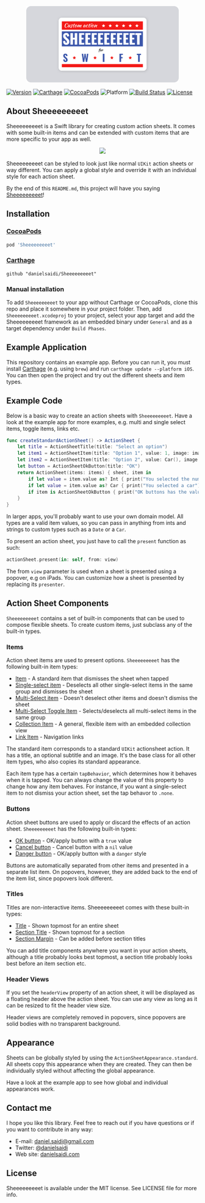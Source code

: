 <p align="center">
    <img src ="Resources/Logo.png" width=400 />
</p>

[![Version](https://badge.fury.io/gh/danielsaidi%2FCarthage.svg?style=flat)](http://badge.fury.io/gh/danielsaidi%2FCarthage)
[![Carthage](https://img.shields.io/badge/carthage-supported-green.svg?style=flat)](github)
[![CocoaPods](https://img.shields.io/cocoapods/v/Carthage.svg?style=flat)](pod)
![Platform](https://img.shields.io/cocoapods/p/Carthage.svg?style=flat)
[![Build Status](https://api.travis-ci.org/danielsaidi/Sheeeeeeeeet.svg)](https://travis-ci.org/danielsaidi/Sheeeeeeeeet)
[![License](https://badges.frapsoft.com/os/mit/mit.svg?style=flat&v=102)](https://github.com/ellerbrock/open-source-badge/)



## About Sheeeeeeeeet

Sheeeeeeeeet is a Swift library for creating custom action sheets. It comes with
some built-in items and can be extended with custom items that are more specific
to your app as well.

<p align="center">
    <img src ="Resources/Demo.gif" />
</p>

Sheeeeeeeeet can be styled to look just like normal `UIKit` action sheets or way
different. You can apply a global style and override it with an individual style
for each action sheet.

By the end of this `README.md`, this project will have you saying [Sheeeeeeeeet][SheeeeeeeeetRef]!


## Installation

### [CocoaPods](CocoaPods)

```ruby
pod 'Sheeeeeeeeet'
```

### [Carthage](Carthage)

```
github "danielsaidi/Sheeeeeeeeet"
```

### Manual installation

To add `Sheeeeeeeeet` to your app without Carthage or CocoaPods, clone this repo
and place it somewhere in your project folder. Then, add `Sheeeeeeeeet.xcodeproj`
to your project, select your app target and add the Sheeeeeeeeet framework as an
embedded binary under `General` and as a target dependency under `Build Phases`.


## Example Application

This repository contains an example app. Before you can run it, you must install 
[Carthage](Carthage) (e.g. using `brew`) and run `carthage update --platform iOS`.
You can then open the project and try out the different sheets and item types.


## Example Code

Below is a basic way to create an action sheets with `Sheeeeeeeeet`. Have a look
at the example app for more examples, e.g. multi and single select items, toggle
items, links etc.


```swift
func createStandardActionSheet() -> ActionSheet {
    let title = ActionSheetTitle(title: "Select an option")
    let item1 = ActionSheetItem(title: "Option 1", value: 1, image: image1)
    let item2 = ActionSheetItem(title: "Option 2", value: Car(), image: image2)
    let button = ActionSheetOkButton(title: "OK")
    return ActionSheet(items: items) { sheet, item in
        if let value = item.value as? Int { print("You selected the number 1") }
        if let value = item.value as? Car { print("You selected a car") }
        if item is ActionSheetOkButton { print("OK buttons has the value `true`") }
    }
}
```

In larger apps, you'll probably want to use your own domain model. All types are
a valid item values, so you can pass in anything from ints and strings to custom
types such as a `Date` or a `Car`.

To present an action sheet, you just have to call the `present` function as such:

```swift
actionSheet.present(in: self, from: view)
```

The from `view` parameter is used when a sheet is presented using a popover, e.g
on iPads. You can customize how a sheet is presented by replacing its `presenter`.


## Action Sheet Components

`Sheeeeeeeeet` contains a set of built-in components that can be used to compose
flexible sheets. To create custom items, just subclass any of the built-in types.

### Items

Action sheet items are used to present options. `Sheeeeeeeeet` has the following
built-in item types:

* [Item][ActionSheetItem] - A standard item that dismisses the sheet when tapped
* [Single-select item][ActionSheetSingleSelectItem] - Deselects all other single-select items in the same group and dismisses the sheet
* [Multi-Select item][ActionSheetMultiSelectItem] - Doesn't deselect other items and doesn't dismiss the sheet
* [Multi-Select Toggle Item][ActionSheetMultiSelectToggleItem] - Selects/deselects all multi-select items in the same group
* [Collection Item][ActionSheetCollectionItem] - A general, flexible item with an embedded collection view
* [Link Item][ActionSheetLinkItem] - Navigation links

The standard item corresponds to a standard `UIKit` actionsheet action. It has a
title, an optional subtitle and an image. It's the base class for all other item
types, who also copies its standard appearance.

Each item type has a certain `tapBehavior`, which determines how it behaves when
it is tapped. You can always change the value of this property to change how any
item behaves. For instance, if you want a single-select item to not dismiss your
action sheet, set the tap behavor to `.none`.

### Buttons

Action sheet buttons are used to apply or discard the effects of an action sheet.
`Sheeeeeeeeet` has the following built-in types:

* [OK button][ActionSheetOkButton] - OK/apply button with a `true` value
* [Cancel button][ActionSheetCancelButton] - Cancel button with a `nil` value
* [Danger button][ActionSheetDangerButton] - OK/apply button with a `danger` style

Buttons are automatically separated from other items and presented in a separate
list item. On popovers, however, they are added back to the end of the item list,
since popovers look different.

### Titles

Titles are non-interactive items. Sheeeeeeeeet comes with these built-in types:

* [Title][ActionSheetTitle] - Shown topmost for an entire sheet
* [Section Title][ActionSheetSectionTitle] - Shown topmost for a section
* [Section Margin][ActionSheetSectionMargin] - Can be added before section titles

You can add title components anywhere you want in your action sheets, although a
title probably looks best topmost, a section title probably looks best before an
item section etc.

### Header Views

If you set the `headerView` property of an action sheet, it will be displayed as
a floating header above the action sheet. You can use any view as long as it can
be resized to fit the header view size.

Header views are completely removed in popovers, since popovers are solid bodies
with no transparent background.


## Appearance

Sheets can be globally styled by using the `ActionSheetAppearance.standard`. All
sheets copy this appearance when they are created. They can then be individually
styled without affecting the global appearance.

Have a look at the example app to see how global and individual appearances work.


## Contact me

I hope you like this library. Feel free to reach out if you have questions or if
you want to contribute in any way:

* E-mail: [daniel.saidi@gmail.com](mailto:daniel.saidi@gmail.com)
* Twitter: [@danielsaidi](http://www.twitter.com/danielsaidi)
* Web site: [danielsaidi.com](http://www.danielsaidi.com)


## License

Sheeeeeeeeet is available under the MIT license. See LICENSE file for more info.


[Carthage]: https://github.com/Carthage
[CocoaPods]: http://cocoapods.org
[GitHub]: https://github.com/danielsaidi/Vandelay
[Pod]: http://cocoapods.org/pods/Vandelay
[SheeeeeeeeetRef]: https://www.youtube.com/watch?v=l1dnqKGuezo

[ActionSheetItem]: https://github.com/danielsaidi/Sheeeeeeeeet/blob/master/Sheeeeeeeeet/Items/ActionSheetItem.swift
[ActionSheetCollectionItem]: https://github.com/danielsaidi/Sheeeeeeeeet/blob/master/Sheeeeeeeeet/Items/ActionSheetCollectionItem.swift
[ActionSheetMultiSelectItem]: https://github.com/danielsaidi/Sheeeeeeeeet/blob/master/Sheeeeeeeeet/Items/ActionSheetMultiSelectItem.swift
[ActionSheetMultiSelectToggleItem]: https://github.com/danielsaidi/Sheeeeeeeeet/blob/master/Sheeeeeeeeet/Items/ActionSheetMultiSelectToggleItem.swift
[ActionSheetSelectItem]: https://github.com/danielsaidi/Sheeeeeeeeet/blob/master/Sheeeeeeeeet/Items/ActionSheetSelectItem.swift
[ActionSheetSingleSelectItem]: https://github.com/danielsaidi/Sheeeeeeeeet/blob/master/Sheeeeeeeeet/Items/ActionSheetSingleSelectItem.swift
[ActionSheetLinkItem]: https://github.com/danielsaidi/Sheeeeeeeeet/blob/master/Sheeeeeeeeet/Items/ActionSheetLinkItem.swift


[ActionSheetOkButton]: https://github.com/danielsaidi/Sheeeeeeeeet/blob/master/Sheeeeeeeeet/Items/Buttons/ActionSheetOkButton.swift
[ActionSheetCancelButton]: https://github.com/danielsaidi/Sheeeeeeeeet/blob/master/Sheeeeeeeeet/Items/Buttons/ActionSheetCancelButton.swift
[ActionSheetDangerButton]: https://github.com/danielsaidi/Sheeeeeeeeet/blob/master/Sheeeeeeeeet/Items/Buttons/ActionSheetDangerButton.swift


[ActionSheetTitle]: https://github.com/danielsaidi/Sheeeeeeeeet/blob/master/Sheeeeeeeeet/Items/Titles/ActionSheetTitle.swift
[ActionSheetSectionTitle]: https://github.com/danielsaidi/Sheeeeeeeeet/blob/master/Sheeeeeeeeet/Items/Titles/ActionSheetSectionTitle.swift
[ActionSheetSectionMargin]: https://github.com/danielsaidi/Sheeeeeeeeet/blob/master/Sheeeeeeeeet/Items/Titles/ActionSheetSectionMargin.swift
